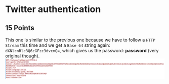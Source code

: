 # Twitter authentication
## 15 Points

This one is similar to the previous one because we have to follow a ```HTTP Stream``` this time and we get a ```Base 64``` string again: ```dXNlcnRlc3Q6cGFzc3dvcmQ=```, which gives us the password: __password__ (very original though).
![1](https://github.com/nickolasdaniel/Root-Me-/blob/master/Network/Twitter%20authentication/photos/1.PNG)
